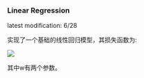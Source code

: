### Linear Regression

latest modification: 6/28

实现了一个基础的线性回归模型，其损失函数为:

![](https://latex.codecogs.com/svg.image?L&space;=&space;\left\|Xw&plus;b-y&space;\right\|^{2})

其中w有两个参数。

